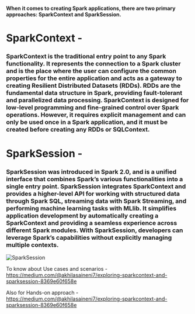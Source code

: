 #### When it comes to creating Spark applications, there are two primary approaches: SparkContext and SparkSession.

# SparkContext -
### SparkContext is the traditional entry point to any Spark functionality. It represents the connection to a Spark cluster and is the place where the user can configure the common properties for the entire application and acts as a gateway to creating Resilient Distributed Datasets (RDDs). RDDs are the fundamental data structure in Spark, providing fault-tolerant and parallelized data processing. SparkContext is designed for low-level programming and fine-grained control over Spark operations. However, it requires explicit management and can only be used once in a Spark application, and it must be created before creating any RDDs or SQLContext.

# SparkSession - 
### SparkSession was introduced in Spark 2.0, and is a unified interface that combines Spark’s various functionalities into a single entry point. SparkSession integrates SparkContext and provides a higher-level API for working with structured data through Spark SQL, streaming data with Spark Streaming, and performing machine learning tasks with MLlib. It simplifies application development by automatically creating a SparkContext and providing a seamless experience across different Spark modules. With SparkSession, developers can leverage Spark’s capabilities without explicitly managing multiple contexts.

![SparkSession](https://miro.medium.com/v2/resize:fit:1400/format:webp/0*ivIifEQVPN9s_8wi.png)

To know about Use cases and scenarios - https://medium.com/@akhilasaineni7/exploring-sparkcontext-and-sparksession-8369e60f658e

Also for Hands-on approach - https://medium.com/@akhilasaineni7/exploring-sparkcontext-and-sparksession-8369e60f658e
